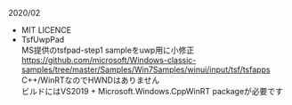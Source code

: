 
2020/02

* 	MIT LICENCE
*   TsfUwpPad  
    MS提供のtsfpad-step1 sampleをuwp用に小修正  
    https://github.com/microsoft/Windows-classic-samples/tree/master/Samples/Win7Samples/winui/input/tsf/tsfapps  
    C++/WinRTなのでHWNDはありません  
    ビルドにはVS2019 + Microsoft.Windows.CppWinRT packageが必要です  
    
    

